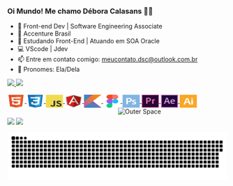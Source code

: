 ### Oi Mundo! Me chamo Débora Calasans 🚀🚀


- 🔭 Front-end Dev | Software Engineering Associate
- 🎒 Accenture Brasil
- 🌱 Estudando Front-End | Atuando em SOA Oracle
- 💻 VScode | Jdev
- 📫 Entre em contato comigo: meucontato.dsc@outlook.com.br
- 👩 Pronomes: Ela/Dela

<div>
  <a href="https://github.com/DeboraSALC">
  <img height="180em" src="https://github-readme-stats.vercel.app/api?username=deborasalc&show_icons=true&theme=midnight-purple&include_all_commits=true&count_private=true"/>
  <img height="180em" src="https://github-readme-stats.vercel.app/api/top-langs/?username=deborasalc&layout=compact&langs_count=7&theme=midnight-purple"/>
</div>

  <div style="display: inline_block"><br>
    <img align="center" alt="html5" height="30" width="40" src="https://raw.githubusercontent.com/devicons/devicon/master/icons/html5/html5-original.svg">
    <img align="center" alt="css3" height="30" width="40" src="https://raw.githubusercontent.com/devicons/devicon/master/icons/css3/css3-original.svg">
    <img align="center" alt="javascript" height="30" width="40" src="https://raw.githubusercontent.com/devicons/devicon/master/icons/javascript/javascript-original.svg">
    <img align="center" alt="angularjs" height="30" width="40" src="https://raw.githubusercontent.com/devicons/devicon/master/icons/angularjs/angularjs-original.svg">
    <img align="center" alt="kotlint" height="30" width="40" src="https://raw.githubusercontent.com/devicons/devicon/master/icons/kotlin/kotlin-original.svg">
    <img align="center" alt="figma" height="30" width="40" src="https://raw.githubusercontent.com/devicons/devicon/master/icons/figma/figma-original.svg">
    <img align="center" alt="photoshop" height="30" width="40" src="https://raw.githubusercontent.com/devicons/devicon/master/icons/photoshop/photoshop-plain.svg">
    <img align="center" alt="premierepro" height="30" width="40" src="https://github.com/devicons/devicon/blob/master/icons/premierepro/premierepro-original.svg">
    <img align="center" alt="aftereffects" height="30" width="40" src="https://raw.githubusercontent.com/devicons/devicon/master/icons/aftereffects/aftereffects-original.svg">
    <img align="center" alt="illustrator" height="30" width="40" src="https://raw.githubusercontent.com/devicons/devicon/master/icons/illustrator/illustrator-plain.svg">
    <img align="right" alt="Outer Space" width="250" src="https://media.giphy.com/media/l4KhQo2MESJkc6QbS/giphy.gif">
  </div>
 
  
  ###
  
  
  <div>
    <a href="https://www.instagram.com/suuh_cc/" target="_blank"><img src="https://img.shields.io/badge/Instagram-E4405F?style=for-the-badge&logo=instagram&logoColor=white" target="_blank"></a>
    <a href="https://www.linkedin.com/in/debora-calasans-d57/" target="_blank"><img src="https://img.shields.io/badge/LinkedIn-0077B5?style=for-the-badge&logo=linkedin&logoColor=white" target="_blank"></a>
    
   ![Snake animation](https://github.com/DeboraSALC/DeboraSALC/blob/output/github-contribution-grid-snake.svg)
  </div>
  
